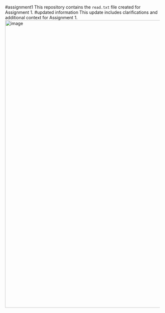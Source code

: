 #assignment1
This repository contains the `read.txt` file created for Assignment 1.
#updated information
This update includes clarifications and additional context for Assignment 1.
<img width="935" alt="image" src="https://github.com/user-attachments/assets/0fc76517-3bd3-4b62-b3af-dc8230b55326" />

